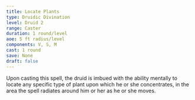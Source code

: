 ```yaml
---
title: Locate Plants
type: Druidic Divination
level: Druid 2
range: Caster
duration: 1 round/level
aoe: 5 ft radius/level
components: V, S, M
cast: 1 round
save: None
draft: false
---
```


Upon casting this spell, the druid is imbued with the ability mentally to locate any specific type of plant upon which he or she concentrates, in the area the spell radiates around him or her as he or she moves.
